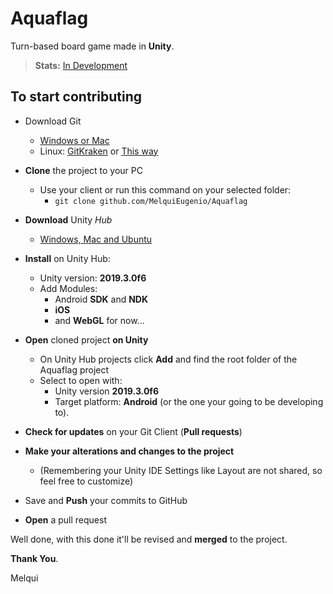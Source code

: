 # Aquaflag
Turn-based board game made in **Unity**.

> **Stats:** [In Development](https://trello.com/b/SuSmyAKC/aquaflag%E2%84%A2)
 
## To start contributing
- Download Git
  - [Windows or Mac](https://desktop.github.com/)
  - Linux: [GitKraken](https://www.gitkraken.com/download?gclid=EAIaIQobChMIvK6LucLq5wIVjoORCh2C9gkWEAAYASABEgIUIfD_BwE) or [This way](https://linuxtechlab.com/how-to-install-github-on-ubuntu-step-by-step/)

- **Clone** the project to your PC
  - Use your client or run this command on your selected folder:
    - `git clone github.com/MelquiEugenio/Aquaflag`
    
- **Download** Unity *Hub*
  - [Windows, Mac and Ubuntu](https://unity3d.com/get-unity/download)
  
- **Install** on Unity Hub:
  - Unity version: **2019.3.0f6**
  - Add Modules:
    - Android **SDK** and **NDK**
    - **iOS**
    - and **WebGL** for now...
    
- **Open** cloned project **on Unity**
  - On Unity Hub projects click **Add** and find the root folder of the Aquaflag project
  - Select to open with:
    - Unity version **2019.3.0f6**
    - Target platform: **Android** (or the one your going to be developing to).

- **Check for updates** on your Git Client (**Pull requests**)

- **Make your alterations and changes to the project**
    - (Remembering your Unity IDE Settings like Layout are not shared, so feel free to customize)

- Save and **Push** your commits to GitHub

- **Open** a pull request

Well done, with this done it'll be revised and **merged** to the project.

**Thank You**.

Melqui
